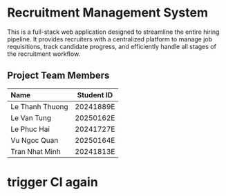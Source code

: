 # Recruitment Management System
This is a full-stack web application designed to streamline the entire hiring pipeline. It provides recruiters with a centralized platform to manage job requisitions, track candidate progress, and efficiently handle all stages of the recruitment workflow.

## Project Team Members

| Name | Student ID |
| :--- | :---: |
| Le Thanh Thuong | 20241889E |
| Le Van Tung | 20250162E |
| Le Phuc Hai | 20241727E |
| Vu Ngoc Quan | 20250164E |
| Tran Nhat Minh | 20241813E |
# trigger CI again
